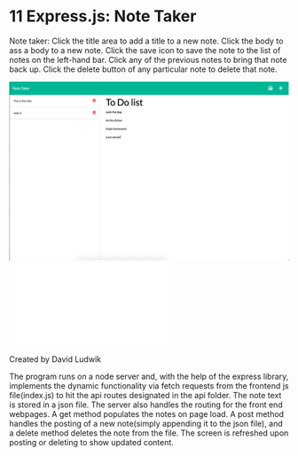 # 11 Express.js: Note Taker

Note taker:
Click the title area to add a title to a new note. Click the body to ass a body to a new note. Click the save icon to save the note to the list of notes on the left-hand bar. Click any of the previous notes to bring that note back up. Click the delete button of any particular note to delete that note.


![Here's a screenshot](./Assets/note-taker.png)
![Here's the link](./server.js)

Created by David Ludwik

The program runs on a node server and, with the help of the express library, implements the dynamic functionality via fetch requests from the frontend js file(index.js) to hit the api routes designated in the api folder. The note text is stored in a json file. The server also handles the routing for the front end webpages. A get method populates the notes on page load. A post method handles the posting of a new note(simply appending it to the json file), and a delete method deletes the note from the file. The screen is refreshed upon posting or deleting to show updated content.


